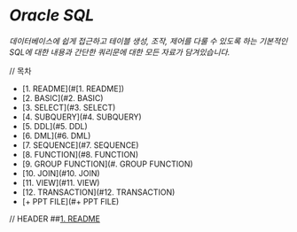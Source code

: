 # **_Oracle SQL_**

_데이터베이스에 쉽게 접근하고 테이블 생성, 조작, 제어를 다룰 수 있도록 하는 기본적인 SQL에 대한 내용과 간단한 쿼리문에 대한 모든 자료가 담겨있습니다._

// 목차
 - [1. README](#[1. README])
 - [2. BASIC](#2. BASIC)
 - [3. SELECT](#3. SELECT)
 - [4. SUBQUERY](#4. SUBQUERY)
 - [5. DDL](#5. DDL)
 - [6. DML](#6. DML)
 - [7. SEQUENCE](#7. SEQUENCE)
 - [8. FUNCTION](#8. FUNCTION)
 - [9. GROUP FUNCTION](#. GROUP FUNCTION)
 - [10. JOIN](#10. JOIN)
 - [11. VIEW](#11. VIEW)
 - [12. TRANSACTION](#12. TRANSACTION)
 - [+ PPT FILE](#+ PPT FILE)


// HEADER
##[1. README](./docs)




